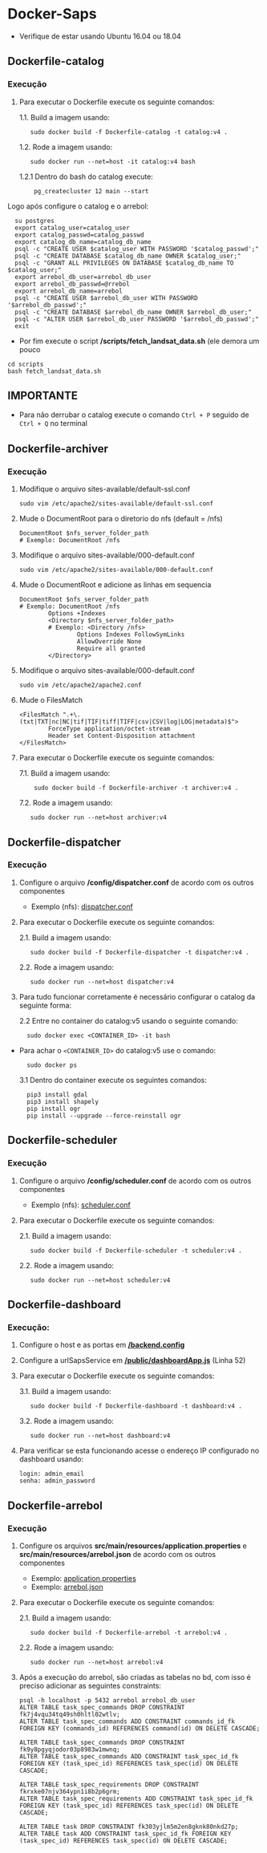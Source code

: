 # Docker-Saps
* Verifique de estar usando Ubuntu 16.04 ou 18.04

## Dockerfile-catalog
### Execução
1. Para executar o Dockerfile execute os seguinte comandos:

     1.1. Build a imagem usando:
     
     
          sudo docker build -f Dockerfile-catalog -t catalog:v4 .
     
     
     1.2. Rode a imagem usando:
     
     
          sudo docker run --net=host -it catalog:v4 bash 
     
     
     1.2.1 Dentro do bash do catalog execute:
     
      
           pg_createcluster 12 main --start
      
      
Logo após configure o catalog e o arrebol:
      
      
      su postgres
      export catalog_user=catalog_user
      export catalog_passwd=catalog_passwd
      export catalog_db_name=catalog_db_name
      psql -c "CREATE USER $catalog_user WITH PASSWORD '$catalog_passwd';"
      psql -c "CREATE DATABASE $catalog_db_name OWNER $catalog_user;"
      psql -c "GRANT ALL PRIVILEGES ON DATABASE $catalog_db_name TO $catalog_user;"
      export arrebol_db_user=arrebol_db_user
      export arrebol_db_passwd=@rrebol
      export arrebol_db_name=arrebol 
      psql -c "CREATE USER $arrebol_db_user WITH PASSWORD '$arrebol_db_passwd';"
      psql -c "CREATE DATABASE $arrebol_db_name OWNER $arrebol_db_user;"
      psql -c "ALTER USER $arrebol_db_user PASSWORD '$arrebol_db_passwd';"
      exit
      
      
* Por fim execute o script **/scripts/fetch_landsat_data.sh** (ele demora um pouco
 
 ```
 cd scripts
 bash fetch_landsat_data.sh
 ```
 
## IMPORTANTE
* Para não derrubar o catalog execute o comando ```Ctrl + P``` seguido de ```Ctrl + Q``` no terminal

## Dockerfile-archiver
### Execução
1. Modifique o arquivo sites-available/default-ssl.conf
   
   ```
   sudo vim /etc/apache2/sites-available/default-ssl.conf
   ```
   
2. Mude o DocumentRoot para o diretorio do nfs (default = /nfs)
   
   ```
   DocumentRoot $nfs_server_folder_path 
   # Exemplo: DocumentRoot /nfs
   ```
   
3. Modifique o arquivo sites-available/000-default.conf
   
   ```
   sudo vim /etc/apache2/sites-available/000-default.conf
   ```
   
4. Mude o DocumentRoot e adicione as linhas em sequencia
   
   ```
   DocumentRoot $nfs_server_folder_path 
   # Exemplo: DocumentRoot /nfs
           Options +Indexes
           <Directory $nfs_server_folder_path>
           # Exemplo: <Directory /nfs>
                   Options Indexes FollowSymLinks
                   AllowOverride None
                   Require all granted
           </Directory>
   ```
   
5. Modifique o arquivo sites-available/000-default.conf
  
   ```
   sudo vim /etc/apache2/apache2.conf
   ```
   
6. Mude o FilesMatch 
   
   ```
   <FilesMatch ".+\.(txt|TXT|nc|NC|tif|TIF|tiff|TIFF|csv|CSV|log|LOG|metadata)$">
           ForceType application/octet-stream
           Header set Content-Disposition attachment
   </FilesMatch>
   ```
   
7. Para executar o Dockerfile execute os seguinte comandos:
 
      7.1. Build a imagem usando:
      
      
           sudo docker build -f Dockerfile-archiver -t archiver:v4 .
      
        
     7.2. Rode a imagem usando:

     
          sudo docker run --net=host archiver:v4
     
        
## Dockerfile-dispatcher
### Execução
1. Configure o arquivo **/config/dispatcher.conf** de acordo com os outros componentes
   * Exemplo (nfs): [dispatcher.conf](./confs/dispatcher/clean/dispatcher.conf) 
   
2. Para executar o Dockerfile execute os seguinte comandos:

     2.1. Build a imagem usando:
     
     
          sudo docker build -f Dockerfile-dispatcher -t dispatcher:v4 .
     
        
     2.2. Rode a imagem usando:
     
     
          sudo docker run --net=host dispatcher:v4
 3. Para tudo funcionar corretamente é necessário configurar o catalog da seguinte forma:

      2.2 Entre no container do catalog:v5 usando o seguinte comando:
 
 
          sudo docker exec <CONTAINER_ID> -it bash
  
  * Para achar o ``` <CONTAINER_ID> ``` do catalog:v5 use o comando: 
          
          
          sudo docker ps
    
    
      3.1 Dentro do container execute os seguintes comandos:
 
 
          pip3 install gdal
          pip3 install shapely
          pip install ogr
          pip install --upgrade --force-reinstall ogr
           
           
        
## Dockerfile-scheduler
### Execução
1. Configure o arquivo **/config/scheduler.conf** de acordo com os outros componentes
   * Exemplo (nfs): [scheduler.conf](./confs/scheduler/clean/scheduler.conf) 
   
2. Para executar o Dockerfile execute os seguinte comandos:

     2.1. Build a imagem usando:
     
     
          sudo docker build -f Dockerfile-scheduler -t scheduler:v4 .
     
        
     2.2. Rode a imagem usando:
     
     
          sudo docker run --net=host scheduler:v4
     
        
## Dockerfile-dashboard
### Execução:
1. Configure o host e as portas em [**/backend.config**](./confs/dashboard/clean/backend.config)

2. Configure a urlSapsService em [**/public/dashboardApp.js**](./confs/dashboard/clean/dashboardApp.js) (Linha 52)

3. Para executar o Dockerfile execute os seguinte comandos:

     3.1. Build a imagem usando:
     
     
          sudo docker build -f Dockerfile-dashboard -t dashboard:v4 .
     
        
     3.2. Rode a imagem usando:
     
     
          sudo docker run --net=host dashboard:v4
     
        
4. Para verificar se esta funcionando acesse o endereço IP configurado no dashboard usando:
   
   ```
   login: admin_email
   senha: admin_password
   ```
   
## Dockerfile-arrebol
### Execução
1. Configure os arquivos **src/main/resources/application.properties** e **src/main/resources/arrebol.json** de acordo com os outros componentes
   * Exemplo: [application.properties](./confs/arrebol/clean/application.properties) 
   * Exemplo: [arrebol.json](./confs/arrebol/clean/arrebol.json)
   
2. Para executar o Dockerfile execute os seguinte comandos:
 
     2.1. Build a imagem usando:
     
     
          sudo docker build -f Dockerfile-arrebol -t arrebol:v4 .
     
        
     2.2. Rode a imagem usando:
     
     
          sudo docker run --net=host arrebol:v4
     
        
3. Após a execução do arrebol, são criadas as tabelas no bd, com isso é preciso adicionar as seguintes constraints:
   
   ```
   psql -h localhost -p 5432 arrebol arrebol_db_user
   ALTER TABLE task_spec_commands DROP CONSTRAINT fk7j4vqu34tq49sh0hltl02wtlv;
   ALTER TABLE task_spec_commands ADD CONSTRAINT commands_id_fk FOREIGN KEY (commands_id) REFERENCES command(id) ON DELETE CASCADE;

   ALTER TABLE task_spec_commands DROP CONSTRAINT fk9y8pgyqjodor03p8983w1mwnq;
   ALTER TABLE task_spec_commands ADD CONSTRAINT task_spec_id_fk FOREIGN KEY (task_spec_id) REFERENCES task_spec(id) ON DELETE CASCADE;

   ALTER TABLE task_spec_requirements DROP CONSTRAINT fkrxke07njv364ypn1i8b2p6grm;
   ALTER TABLE task_spec_requirements ADD CONSTRAINT task_spec_id_fk FOREIGN KEY (task_spec_id) REFERENCES task_spec(id) ON DELETE CASCADE;

   ALTER TABLE task DROP CONSTRAINT fk303yjlm5m2en8gknk80nkd27p; 
   ALTER TABLE task ADD CONSTRAINT task_spec_id_fk FOREIGN KEY (task_spec_id) REFERENCES task_spec(id) ON DELETE CASCADE;
   ```
   
